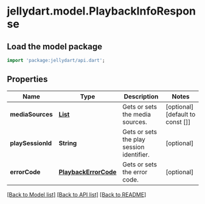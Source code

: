 # jellydart.model.PlaybackInfoResponse

## Load the model package
```dart
import 'package:jellydart/api.dart';
```

## Properties
Name | Type | Description | Notes
------------ | ------------- | ------------- | -------------
**mediaSources** | [**List<MediaSourceInfo>**](MediaSourceInfo.md) | Gets or sets the media sources. | [optional] [default to const []]
**playSessionId** | **String** | Gets or sets the play session identifier. | [optional] 
**errorCode** | [**PlaybackErrorCode**](PlaybackErrorCode.md) | Gets or sets the error code. | [optional] 

[[Back to Model list]](../README.md#documentation-for-models) [[Back to API list]](../README.md#documentation-for-api-endpoints) [[Back to README]](../README.md)


